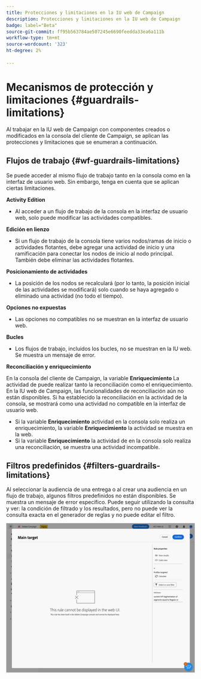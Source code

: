 ```yaml
---
title: Protecciones y limitaciones en la IU web de Campaign
description: Protecciones y limitaciones en la IU web de Campaign
badge: label="Beta"
source-git-commit: ff95b563784ae507245e6690feedda33ea6a111b
workflow-type: tm+mt
source-wordcount: '323'
ht-degree: 2%

---
```



# Mecanismos de protección y limitaciones {#guardrails-limitations}

Al trabajar en la IU web de Campaign con componentes creados o modificados en la consola del cliente de Campaign, se aplican las protecciones y limitaciones que se enumeran a continuación.

## Flujos de trabajo {#wf-guardrails-limitations}

Se puede acceder al mismo flujo de trabajo tanto en la consola como en la interfaz de usuario web. Sin embargo, tenga en cuenta que se aplican ciertas limitaciones.

**Activity Edition**

* Al acceder a un flujo de trabajo de la consola en la interfaz de usuario web, solo puede modificar las actividades compatibles.

**Edición en lienzo**

* Si un flujo de trabajo de la consola tiene varios nodos/ramas de inicio o actividades flotantes, debe agregar una actividad de inicio y una ramificación para conectar los nodos de inicio al nodo principal. También debe eliminar las actividades flotantes.

**Posicionamiento de actividades**

* La posición de los nodos se recalculará (por lo tanto, la posición inicial de las actividades se modificará) solo cuando se haya agregado o eliminado una actividad (no todo el tiempo).

**Opciones no expuestas**

* Las opciones no compatibles no se muestran en la interfaz de usuario web.

**Bucles**

* Los flujos de trabajo, incluidos los bucles, no se muestran en la IU web. Se muestra un mensaje de error.

**Reconciliación y enriquecimiento**

En la consola del cliente de Campaign, la variable **Enriquecimiento** La actividad de puede realizar tanto la reconciliación como el enriquecimiento. En la IU web de Campaign, las funcionalidades de reconciliación aún no están disponibles. Si ha establecido la reconciliación en la actividad de la consola, se mostrará como una actividad no compatible en la interfaz de usuario web.

* Si la variable **Enriquecimiento** actividad en la consola solo realiza un enriquecimiento, la variable **Enriquecimiento** la actividad se muestra en la web.
* Si la variable **Enriquecimiento** la actividad de en la consola solo realiza una reconciliación, se muestra una actividad incompatible.

## Filtros predefinidos {#filters-guardrails-limitations}


Al seleccionar la audiencia de una entrega o al crear una audiencia en un flujo de trabajo, algunos filtros predefinidos no están disponibles. Se muestra un mensaje de error específico. Puede seguir utilizando la consulta y ver: la condición de filtrado y los resultados, pero no puede ver la consulta exacta en el generador de reglas y no puede editar el filtro.

![](assets/filter-unavailable.png)
